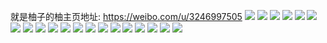 就是柚子的柚主页地址: https://weibo.com/u/3246997505 
![](https://wx4.sinaimg.cn/mw2000/c1894001gy1h9d308usvwj21o0280npe.jpg) 
![](https://wx4.sinaimg.cn/mw2000/c1894001gy1h9d30cp1apj21r028cnpd.jpg) 
![](https://wx4.sinaimg.cn/mw2000/c1894001gy1h9d30bv97nj21o0280e82.jpg) 
![](https://wx4.sinaimg.cn/mw2000/c1894001ly1h7kr69kgw3j21o0280hdu.jpg) 
![](https://wx4.sinaimg.cn/mw2000/c1894001ly1h7kr5u0dbxj21o0280hdt.jpg) 
![](https://wx4.sinaimg.cn/mw2000/c1894001ly1h7kr3tt2dnj21o0280b2b.jpg) 
![](https://wx4.sinaimg.cn/mw2000/c1894001ly1h7kr45iqr1j21o02804qr.jpg) 
![](https://wx4.sinaimg.cn/mw2000/c1894001ly1h7kr6rehtjj22801o0npe.jpg) 
![](https://wx4.sinaimg.cn/mw2000/c1894001ly1h7kr5upozwj20u01hc7k2.jpg) 
![](https://wx4.sinaimg.cn/mw2000/c1894001ly1h7kr5zrkb5j22801o07wi.jpg) 
![](https://wx4.sinaimg.cn/mw2000/c1894001ly1h7kr6j7iajj22c0340hdv.jpg) 
![](https://wx4.sinaimg.cn/mw2000/c1894001ly1h6v0cy8movj20u0140ac6.jpg) 
![](https://wx4.sinaimg.cn/mw2000/c1894001ly1h6v0cyrtl9j20u01407cq.jpg) 
![](https://wx4.sinaimg.cn/mw2000/c1894001ly1h6v0czvibej20u014044a.jpg) 
![](https://wx4.sinaimg.cn/mw2000/c1894001ly1h6v0cznzdgj20u0140tep.jpg) 
![](https://wx4.sinaimg.cn/mw2000/c1894001ly1h6v0cz47t5j21400u0wp3.jpg) 
![](https://wx4.sinaimg.cn/mw2000/c1894001ly1h6v0d0suvuj20u00y875i.jpg) 
![](https://wx4.sinaimg.cn/mw2000/c1894001ly1h6v0d0l0hgj21400u00ze.jpg) 
![](https://wx4.sinaimg.cn/mw2000/c1894001ly1h6v0d0crm4j21400u0dhx.jpg) 
![](https://wx4.sinaimg.cn/mw2000/c1894001ly1h6v0d1hcdwj20u0140thr.jpg) 
